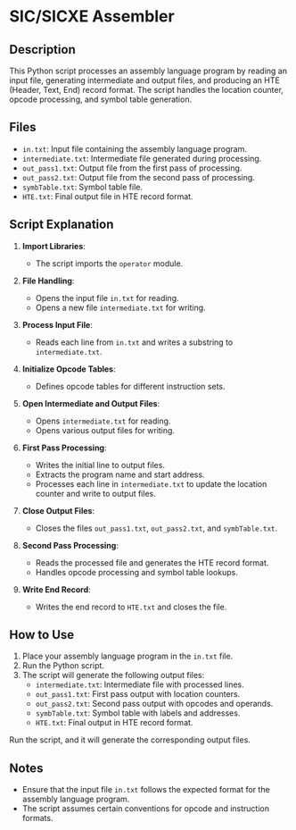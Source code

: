 
# SIC/SICXE Assembler

## Description

This Python script processes an assembly language program by reading an input file, generating intermediate and output files, and producing an HTE (Header, Text, End) record format. The script handles the location counter, opcode processing, and symbol table generation.

## Files

- `in.txt`: Input file containing the assembly language program.
- `intermediate.txt`: Intermediate file generated during processing.
- `out_pass1.txt`: Output file from the first pass of processing.
- `out_pass2.txt`: Output file from the second pass of processing.
- `symbTable.txt`: Symbol table file.
- `HTE.txt`: Final output file in HTE record format.

## Script Explanation

1. **Import Libraries**:
   - The script imports the `operator` module.

2. **File Handling**:
   - Opens the input file `in.txt` for reading.
   - Opens a new file `intermediate.txt` for writing.

3. **Process Input File**:
   - Reads each line from `in.txt` and writes a substring to `intermediate.txt`.

4. **Initialize Opcode Tables**:
   - Defines opcode tables for different instruction sets.

5. **Open Intermediate and Output Files**:
   - Opens `intermediate.txt` for reading.
   - Opens various output files for writing.

6. **First Pass Processing**:
   - Writes the initial line to output files.
   - Extracts the program name and start address.
   - Processes each line in `intermediate.txt` to update the location counter and write to output files.

7. **Close Output Files**:
   - Closes the files `out_pass1.txt`, `out_pass2.txt`, and `symbTable.txt`.

8. **Second Pass Processing**:
   - Reads the processed file and generates the HTE record format.
   - Handles opcode processing and symbol table lookups.

9. **Write End Record**:
   - Writes the end record to `HTE.txt` and closes the file.

## How to Use

1. Place your assembly language program in the `in.txt` file.
2. Run the Python script.
3. The script will generate the following output files:
   - `intermediate.txt`: Intermediate file with processed lines.
   - `out_pass1.txt`: First pass output with location counters.
   - `out_pass2.txt`: Second pass output with opcodes and operands.
   - `symbTable.txt`: Symbol table with labels and addresses.
   - `HTE.txt`: Final output in HTE record format.


Run the script, and it will generate the corresponding output files.

## Notes

- Ensure that the input file `in.txt` follows the expected format for the assembly language program.
- The script assumes certain conventions for opcode and instruction formats.
